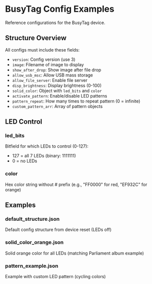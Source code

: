 # BusyTag Config Examples

Reference configurations for the BusyTag device.

## Structure Overview

All configs must include these fields:
- `version`: Config version (use 3)
- `image`: Filename of image to display
- `show_after_drop`: Show image after file drop
- `allow_usb_msc`: Allow USB mass storage
- `allow_file_server`: Enable file server
- `disp_brightness`: Display brightness (0-100)
- `solid_color`: Object with `led_bits` and `color`
- `activate_pattern`: Enable/disable LED patterns
- `pattern_repeat`: How many times to repeat pattern (0 = infinite)
- `custom_pattern_arr`: Array of pattern objects

## LED Control

### led_bits
Bitfield for which LEDs to control (0-127):
- 127 = all 7 LEDs (binary: 1111111)
- 0 = no LEDs

### color
Hex color string without # prefix (e.g., "FF0000" for red, "EF932C" for orange)

## Examples

### default_structure.json
Default config structure from device reset (LEDs off)

### solid_color_orange.json
Solid orange color for all LEDs (matching Parliament album example)

### pattern_example.json
Example with custom LED pattern (cycling colors)
